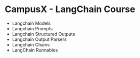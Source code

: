 # CampusX - LangChain Course

* Langchain Models
* Langchain Prompts
* Langchain Structured Outputs
* Langchain Output Parsers
* Langchain Chains
* LangChain Runnables